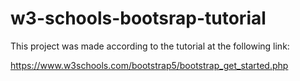# w3-schools-bootsrap-tutorial

This project was made according to the tutorial at the following link:

https://www.w3schools.com/bootstrap5/bootstrap_get_started.php
